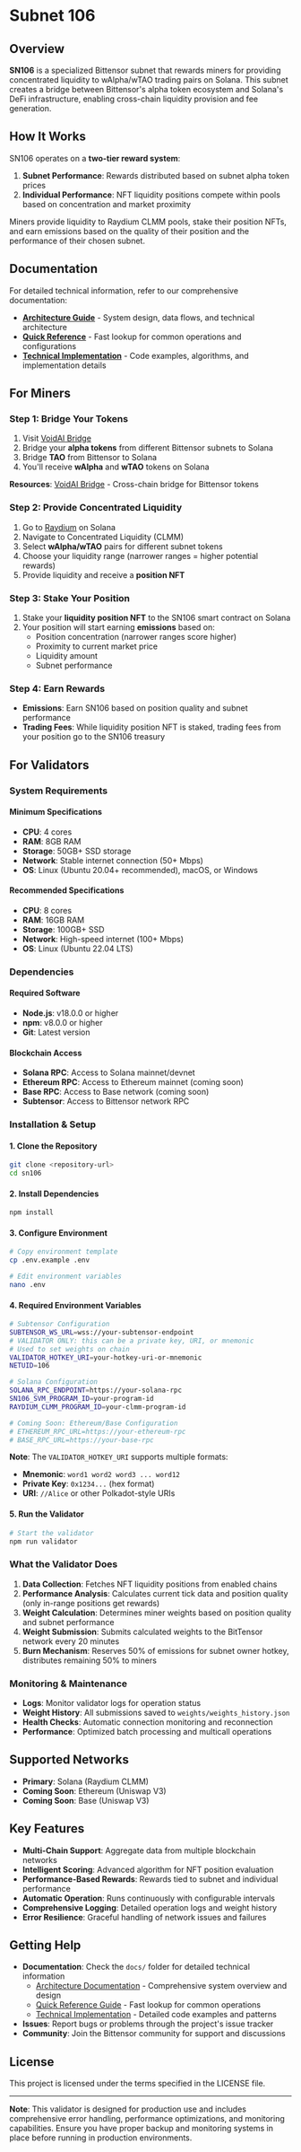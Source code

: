 # Subnet 106

## Overview

**SN106** is a specialized Bittensor subnet that rewards miners for providing concentrated liquidity to wAlpha/wTAO trading pairs on Solana. This subnet creates a bridge between Bittensor's alpha token ecosystem and Solana's DeFi infrastructure, enabling cross-chain liquidity provision and fee generation.

## How It Works

SN106 operates on a **two-tier reward system**:
1. **Subnet Performance**: Rewards distributed based on subnet alpha token prices
2. **Individual Performance**: NFT liquidity positions compete within pools based on concentration and market proximity

Miners provide liquidity to Raydium CLMM pools, stake their position NFTs, and earn emissions based on the quality of their position and the performance of their chosen subnet.

## Documentation

For detailed technical information, refer to our comprehensive documentation:
- **[Architecture Guide](docs/ARCHITECTURE.md)** - System design, data flows, and technical architecture
- **[Quick Reference](docs/QUICK_REFERENCE.md)** - Fast lookup for common operations and configurations
- **[Technical Implementation](docs/TECHNICAL_IMPLEMENTATION.md)** - Code examples, algorithms, and implementation details

## For Miners

### Step 1: Bridge Your Tokens
1. Visit [VoidAI Bridge](https://www.bridge.voidai.com)
2. Bridge your **alpha tokens** from different Bittensor subnets to Solana
3. Bridge **TAO** from Bittensor to Solana
4. You'll receive **wAlpha** and **wTAO** tokens on Solana

**Resources**: [VoidAI Bridge](https://www.bridge.voidai.com) - Cross-chain bridge for Bittensor tokens

### Step 2: Provide Concentrated Liquidity
1. Go to [Raydium](https://raydium.io) on Solana
2. Navigate to Concentrated Liquidity (CLMM)
3. Select **wAlpha/wTAO** pairs for different subnet tokens
4. Choose your liquidity range (narrower ranges = higher potential rewards)
5. Provide liquidity and receive a **position NFT**

### Step 3: Stake Your Position
1. Stake your **liquidity position NFT** to the SN106 smart contract on Solana
2. Your position will start earning **emissions** based on:
   - Position concentration (narrower ranges score higher)
   - Proximity to current market price
   - Liquidity amount
   - Subnet performance

### Step 4: Earn Rewards
- **Emissions**: Earn SN106 based on position quality and subnet performance
- **Trading Fees**: While liquidity position NFT is staked, trading fees from your position go to the SN106 treasury

## For Validators

### System Requirements

#### Minimum Specifications
- **CPU**: 4 cores 
- **RAM**: 8GB RAM
- **Storage**: 50GB+ SSD storage
- **Network**: Stable internet connection (50+ Mbps)
- **OS**: Linux (Ubuntu 20.04+ recommended), macOS, or Windows

#### Recommended Specifications
- **CPU**: 8 cores 
- **RAM**: 16GB RAM
- **Storage**: 100GB+  SSD
- **Network**: High-speed internet (100+ Mbps)
- **OS**: Linux (Ubuntu 22.04 LTS)

### Dependencies

#### Required Software
- **Node.js**: v18.0.0 or higher
- **npm**: v8.0.0 or higher
- **Git**: Latest version

#### Blockchain Access
- **Solana RPC**: Access to Solana mainnet/devnet
- **Ethereum RPC**: Access to Ethereum mainnet (coming soon)
- **Base RPC**: Access to Base network (coming soon)
- **Subtensor**: Access to Bittensor network RPC

### Installation & Setup

#### 1. Clone the Repository
```bash
git clone <repository-url>
cd sn106
```

#### 2. Install Dependencies
```bash
npm install
```

#### 3. Configure Environment
```bash
# Copy environment template
cp .env.example .env

# Edit environment variables
nano .env
```

#### 4. Required Environment Variables
```bash
# Subtensor Configuration
SUBTENSOR_WS_URL=wss://your-subtensor-endpoint
# VALIDATOR ONLY: this can be a private key, URI, or mnemonic
# Used to set weights on chain
VALIDATOR_HOTKEY_URI=your-hotkey-uri-or-mnemonic
NETUID=106

# Solana Configuration
SOLANA_RPC_ENDPOINT=https://your-solana-rpc
SN106_SVM_PROGRAM_ID=your-program-id
RAYDIUM_CLMM_PROGRAM_ID=your-clmm-program-id

# Coming Soon: Ethereum/Base Configuration
# ETHEREUM_RPC_URL=https://your-ethereum-rpc
# BASE_RPC_URL=https://your-base-rpc
```

**Note**: The `VALIDATOR_HOTKEY_URI` supports multiple formats:
- **Mnemonic**: `word1 word2 word3 ... word12`
- **Private Key**: `0x1234...` (hex format)
- **URI**: `//Alice` or other Polkadot-style URIs

#### 5. Run the Validator
```bash
# Start the validator
npm run validator

```

### What the Validator Does

1. **Data Collection**: Fetches NFT liquidity positions from enabled chains
2. **Performance Analysis**: Calculates current tick data and position quality (only in-range positions get rewards)
3. **Weight Calculation**: Determines miner weights based on position quality and subnet performance
4. **Weight Submission**: Submits calculated weights to the BitTensor network every 20 minutes
5. **Burn Mechanism**: Reserves 50% of emissions for subnet owner hotkey, distributes remaining 50% to miners

### Monitoring & Maintenance

- **Logs**: Monitor validator logs for operation status
- **Weight History**: All submissions saved to `weights/weights_history.json`
- **Health Checks**: Automatic connection monitoring and reconnection
- **Performance**: Optimized batch processing and multicall operations

## Supported Networks

- **Primary**: Solana (Raydium CLMM)
- **Coming Soon**: Ethereum (Uniswap V3)
- **Coming Soon**: Base (Uniswap V3)

## Key Features

- **Multi-Chain Support**: Aggregate data from multiple blockchain networks
- **Intelligent Scoring**: Advanced algorithm for NFT position evaluation
- **Performance-Based Rewards**: Rewards tied to subnet and individual performance
- **Automatic Operation**: Runs continuously with configurable intervals
- **Comprehensive Logging**: Detailed operation logs and weight history
- **Error Resilience**: Graceful handling of network issues and failures

## Getting Help

- **Documentation**: Check the `docs/` folder for detailed technical information
  - [Architecture Documentation](docs/ARCHITECTURE.md) - Comprehensive system overview and design
  - [Quick Reference Guide](docs/QUICK_REFERENCE.md) - Fast lookup for common operations
  - [Technical Implementation](docs/TECHNICAL_IMPLEMENTATION.md) - Detailed code examples and patterns
- **Issues**: Report bugs or problems through the project's issue tracker
- **Community**: Join the Bittensor community for support and discussions

## License

This project is licensed under the terms specified in the LICENSE file.

---

**Note**: This validator is designed for production use and includes comprehensive error handling, performance optimizations, and monitoring capabilities. Ensure you have proper backup and monitoring systems in place before running in production environments.
